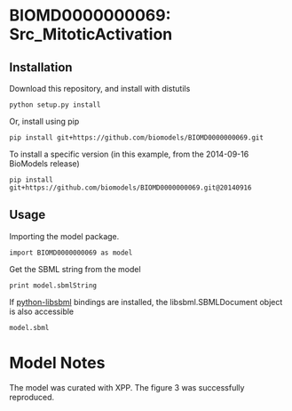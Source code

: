 # BIOMD0000000069: Src_MitoticActivation

## Installation

Download this repository, and install with distutils

`python setup.py install`

Or, install using pip

`pip install git+https://github.com/biomodels/BIOMD0000000069.git`

To install a specific version (in this example, from the 2014-09-16 BioModels release)

`pip install git+https://github.com/biomodels/BIOMD0000000069.git@20140916`

## Usage

Importing the model package.

`import BIOMD0000000069 as model`

Get the SBML string from the model

`print model.sbmlString`

If [python-libsbml](https://pypi.python.org/pypi/python-libsbml) bindings are
installed, the libsbml.SBMLDocument object is also accessible

`model.sbml`


# Model Notes


The model was curated with XPP. The figure 3 was successfully reproduced.


